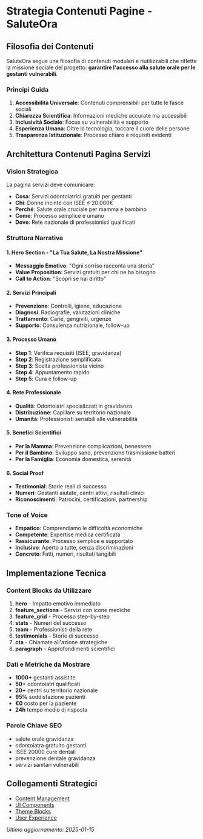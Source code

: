 # Strategia Contenuti Pagine - SaluteOra

## Filosofia dei Contenuti

SaluteOra segue una filosofia di contenuti modulari e riutilizzabili che riflette la missione sociale del progetto: **garantire l'accesso alla salute orale per le gestanti vulnerabili**.

### Principi Guida

1. **Accessibilità Universale**: Contenuti comprensibili per tutte le fasce sociali
2. **Chiarezza Scientifica**: Informazioni mediche accurate ma accessibili
3. **Inclusività Sociale**: Focus su vulnerabilità e supporto
4. **Esperienza Umana**: Oltre la tecnologia, toccare il cuore delle persone
5. **Trasparenza Istituzionale**: Processo chiaro e requisiti evidenti

## Architettura Contenuti Pagina Servizi

### Vision Strategica
La pagina servizi deve comunicare:
- **Cosa**: Servizi odontoiatrici gratuiti per gestanti
- **Chi**: Donne incinte con ISEE ≤ 20.000€ 
- **Perché**: Salute orale cruciale per mamma e bambino
- **Come**: Processo semplice e umano
- **Dove**: Rete nazionale di professionisti qualificati

### Struttura Narrativa

#### 1. Hero Section - "La Tua Salute, La Nostra Missione"
- **Messaggio Emotivo**: "Ogni sorriso racconta una storia"
- **Value Proposition**: Servizi gratuiti per chi ne ha bisogno
- **Call to Action**: "Scopri se hai diritto"

#### 2. Servizi Principali
- **Prevenzione**: Controlli, igiene, educazione
- **Diagnosi**: Radiografie, valutazioni cliniche
- **Trattamento**: Carie, gengiviti, urgenze
- **Supporto**: Consulenza nutrizionale, follow-up

#### 3. Processo Umano
- **Step 1**: Verifica requisiti (ISEE, gravidanza)
- **Step 2**: Registrazione semplificata
- **Step 3**: Scelta professionista vicino
- **Step 4**: Appuntamento rapido
- **Step 5**: Cura e follow-up

#### 4. Rete Professionale
- **Qualità**: Odontoiatri specializzati in gravidanza
- **Distribuzione**: Capillare su territorio nazionale
- **Umanità**: Professionisti sensibili alle vulnerabilità

#### 5. Benefici Scientifici
- **Per la Mamma**: Prevenzione complicazioni, benessere
- **Per il Bambino**: Sviluppo sano, prevenzione trasmissione batteri
- **Per la Famiglia**: Economia domestica, serenità

#### 6. Social Proof
- **Testimonial**: Storie reali di successo
- **Numeri**: Gestanti aiutate, centri attivi, risultati clinici
- **Riconoscimenti**: Patrocini, certificazioni, partnership

### Tone of Voice

- **Empatico**: Comprendiamo le difficoltà economiche
- **Competente**: Expertise medica certificata
- **Rassicurante**: Processo semplice e supportato
- **Inclusivo**: Aperto a tutte, senza discriminazioni
- **Concreto**: Fatti, numeri, risultati tangibili

## Implementazione Tecnica

### Content Blocks da Utilizzare

1. **hero** - Impatto emotivo immediato
2. **feature_sections** - Servizi con icone mediche
3. **feature_grid** - Processo step-by-step
4. **stats** - Numeri del successo
5. **team** - Professionisti della rete
6. **testimonials** - Storie di successo
7. **cta** - Chiamate all'azione strategiche
8. **paragraph** - Approfondimenti scientifici

### Dati e Metriche da Mostrare

- **1000+** gestanti assistite
- **50+** odontoiatri qualificati
- **20+** centri su territorio nazionale
- **95%** soddisfazione pazienti
- **€0** costo per la paziente
- **24h** tempo medio di risposta

### Parole Chiave SEO

- salute orale gravidanza
- odontoiatra gratuito gestanti
- ISEE 20000 cure dentali
- prevenzione dentale gravidanza
- servizi sanitari vulnerabili

## Collegamenti Strategici

- [Content Management](content-management.md)
- [UI Components](../UI/docs/components.md)
- [Theme Blocks](../../Themes/One/docs/blocks.md)
- [User Experience](../../../docs/frontend/ux-guidelines.md)

*Ultimo aggiornamento: 2025-01-15* 